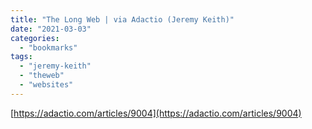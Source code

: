 ```yaml
---
title: "The Long Web | via Adactio (Jeremy Keith)"
date: "2021-03-03"
categories: 
  - "bookmarks"
tags: 
  - "jeremy-keith"
  - "theweb"
  - "websites"
---
```


[https://adactio.com/articles/9004](https://adactio.com/articles/9004)
